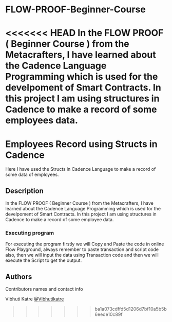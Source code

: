 # FLOW-PROOF-Beginner-Course
<<<<<<< HEAD
In the FLOW PROOF ( Beginner Course ) from the Metacrafters, I have learned about the Cadence Language Programming which is used for the develpoment of Smart Contracts. In this project I am using structures in Cadence to make a record of some employees data. 
=======

# Employees Record using Structs in Cadence
Here I have used the Structs in Cadence Language to make a record of some data of employees.

## Description
In the FLOW PROOF ( Beginner Course ) from the Metacrafters, I have learned about the Cadence Language Programming which is used for the develpoment of Smart Contracts. In this project I am using structures in Cadence to make a record of some employee data.

### Executing program
For executing the program firstly we will Copy and Paste the code in online Flow Playground, always remember to paste transaction and script code also, then we will input the data using Transaction code and then we will execute the Script to get the output.

## Authors
Contributors names and contact info

Vibhuti Katre
[@Vibhutikatre](https://twitter.com/Vibhutikatre)
>>>>>>> ba1a073cdffd5d1206d7bf10a5b5b6eede10c89f


